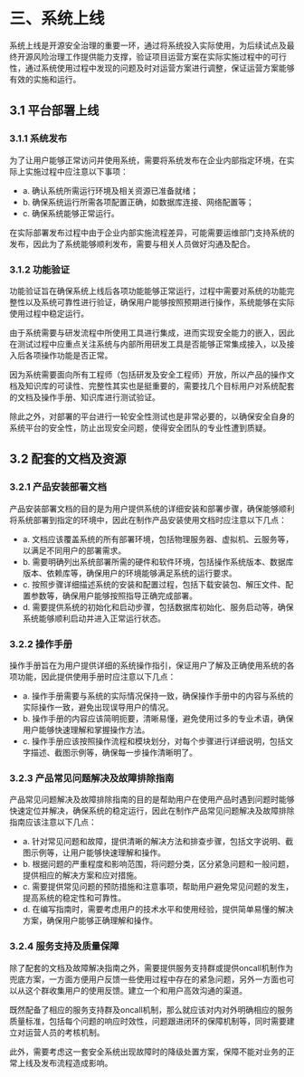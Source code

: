 # 三、系统上线
系统上线是开源安全治理的重要一环，通过将系统投入实际使用，为后续试点及最终开源风险治理工作提供能力支撑，验证项目运营方案在实际实施过程中的可行性，通过系统使用过程中发现的问题及时对运营方案进行调整，保证运营方案能够有效的实施和运行。

## 3.1 平台部署上线
### 3.1.1 系统发布
为了让用户能够正常访问并使用系统，需要将系统发布在企业内部指定环境，在实际上实施过程中应注意以下事项：<br>
- a. 确认系统所需运行环境及相关资源已准备就绪；
- b. 确保系统运行所需各项配置正确，如数据库连接、网络配置等；
- c. 确保系统能够正常运行。<br>

在实际部署发布过程中由于企业内部实施流程差异，可能需要运维部门支持系统的发布，因此为了系统能够顺利发布，需要与相关人员做好沟通及配合。
### 3.1.2 功能验证
功能验证旨在确保系统上线后各项功能能够正常运行，过程中需要对系统的功能完整性以及系统可靠性进行验证，确保用户能够按照预期进行操作，系统能够在实际使用过程中稳定运行。

由于系统需要与研发流程中所使用工具进行集成，进而实现安全能力的嵌入，因此在测试过程中应重点关注系统与内部所用研发工具是否能够正常集成接入，以及接入后各项操作功能是否正常。

因为系统需要面向所有工程师（包括研发及安全工程师）开放，所以产品的操作文档及知识库的可读性、完整性其实也是挺重要的，需要找几个目标用户对系统配套的文档及操作手册、知识库进行测试验证。

除此之外，对部署的平台进行一轮安全性测试也是非常必要的，以确保安全自身的系统平台的安全性，防止出现安全问题，使得安全团队的专业性遭到质疑。

## 3.2 配套的文档及资源
### 3.2.1 产品安装部署文档
产品安装部署文档的目的是为用户提供系统的详细安装和部署步骤，确保能够顺利将系统部署到指定的环境中，因此在制作产品安装使用文档时应注意以下几点：<br>
- a. 文档应该覆盖系统的所有部署环境，包括物理服务器、虚拟机、云服务等，以满足不同用户的部署需求。
- b. 需要明确列出系统部署所需的硬件和软件环境，包括操作系统版本、数据库版本、依赖库等，确保用户的环境能够满足系统的运行要求。
- c. 按照步骤详细描述系统的安装和配置过程，包括下载安装包、解压文件、配置参数等，确保用户能够按照指导正确完成部署。
- d. 需要提供系统的初始化和启动步骤，包括数据库初始化、服务启动等，确保系统能够顺利启动并进入正常运行状态。

### 3.2.2 操作手册
操作手册旨在为用户提供详细的系统操作指引，保证用户了解及正确使用系统的各项功能，因此提供使用手册时应注意以下几点：<br>
- a. 操作手册需要与系统的实际情况保持一致，确保操作手册中的内容与系统的实际操作一致，避免出现误导用户的情况。
- b. 操作手册的内容应该简明扼要，清晰易懂，避免使用过多的专业术语，确保用户能够快速理解和掌握操作方法。
- c. 操作手册应该按照操作流程和模块划分，对每个步骤进行详细说明，包括文字描述、截图示例等，确保每一步操作清晰明了。

### 3.2.3 产品常见问题解决及故障排除指南
产品常见问题解决及故障排除指南的目的是帮助用户在使用产品时遇到问题时能够快速定位并解决，确保系统的稳定运行，因此在制作产品常见问题解决及故障排除指南应该注意以下几点：
- a. 针对常见问题和故障，提供清晰的解决方法和排查步骤，包括文字说明、截图示例等，让用户能够快速理解和操作。
- b. 根据问题的严重程度和影响范围，将问题分类，区分紧急问题和一般问题，提供相应的解决方案和应对措施。
- c. 需要提供常见问题的预防措施和注意事项，帮助用户避免常见问题的发生，提高系统的稳定性和可靠性。
- d. 在编写指南时，需要考虑用户的技术水平和使用经验，提供简单易懂的解决方案，确保用户能够正确理解和操作。

### 3.2.4 服务支持及质量保障
除了配套的文档及故障解决指南之外，需要提供服务支持群或提供oncall机制作为兜底方案，一方面方便用户反馈一些使用过程中存在的紧急问题，另外一方面也可以从这个群收集用户的使用反馈。建立一个和用户高效沟通的渠道。

既然配备了相应的服务支持群及oncall机制，那么就应该对内对外明确相应的服务质量标准，包括每个问题的响应时效性，问题跟进闭环的保障机制等，同时需要建立对运营人员的考核机制。

此外，需要考虑这一套安全系统出现故障时的降级处置方案，保障不能对业务的正常上线及发布流程造成影响。
